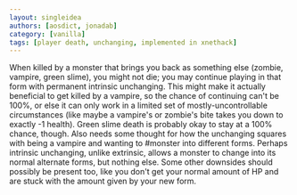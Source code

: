 ```yaml
---
layout: singleidea
authors: [aosdict, jonadab]
category: [vanilla]
tags: [player death, unchanging, implemented in xnethack]
---
```

When killed by a monster that brings you back as something else (zombie, vampire, green slime), you might not die; you may continue playing in that form with permanent intrinsic unchanging. This might make it actually beneficial to get killed by a vampire, so the chance of continuing can't be 100%, or else it can only work in a limited set of mostly-uncontrollable circumstances (like maybe a vampire's or zombie's bite takes you down to exactly -1 health). Green slime death is probably okay to stay at a 100% chance, though. Also needs some thought for how the unchanging squares with being a vampire and wanting to #monster into different forms. Perhaps intrinsic unchanging, unlike extrinsic, allows a monster to change into its normal alternate forms, but nothing else. Some other downsides should possibly be present too, like you don't get your normal amount of HP and are stuck with the amount given by your new form.
